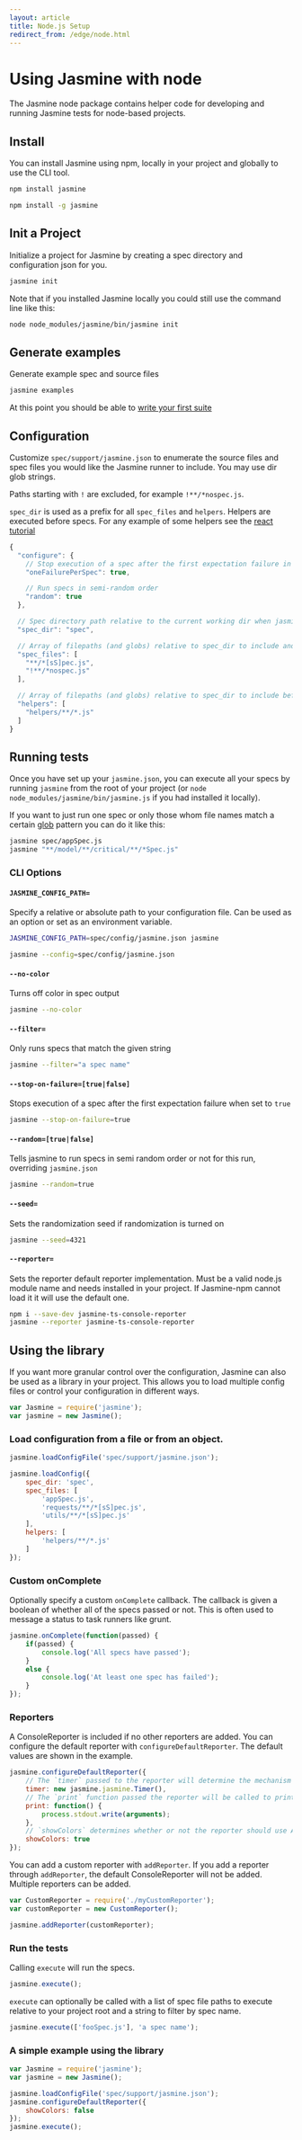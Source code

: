 ```yaml
---
layout: article
title: Node.js Setup
redirect_from: /edge/node.html
---
```


# Using Jasmine with node

The Jasmine node package contains helper code for developing and running Jasmine tests for node-based projects.

## Install

You can install Jasmine using npm, locally in your project and globally to use the CLI tool.

```sh
npm install jasmine

npm install -g jasmine
```

## Init a Project

Initialize a project for Jasmine by creating a spec directory and configuration json for you.

```sh
jasmine init
```

Note that if you installed Jasmine locally you could still use the command line like this:

```sh
node node_modules/jasmine/bin/jasmine init
```

## Generate examples

Generate example spec and source files

```sh
jasmine examples
```

At this point you should be able to [write your first suite](/tutorials/your_first_suite.html)

## Configuration

Customize `spec/support/jasmine.json` to enumerate the source files and spec files you would like the
Jasmine runner to include. You may use dir glob strings.

Paths starting with `!` are excluded, for example `!**/*nospec.js`.

`spec_dir` is used as a prefix for all `spec_files` and `helpers`.
Helpers are executed before specs. For any example of some helpers see the [react tutorial](/tutorials/react_with_npm)

```javascript
{
  "configure": {
    // Stop execution of a spec after the first expectation failure in it
    "oneFailurePerSpec": true,

    // Run specs in semi-random order
    "random": true
  },

  // Spec directory path relative to the current working dir when jasmine is executed.
  "spec_dir": "spec",

  // Array of filepaths (and globs) relative to spec_dir to include and exclude
  "spec_files": [
    "**/*[sS]pec.js",
    "!**/*nospec.js"
  ],

  // Array of filepaths (and globs) relative to spec_dir to include before jasmine specs
  "helpers": [
    "helpers/**/*.js"
  ]
}
```

## Running tests

Once you have set up your `jasmine.json`, you can execute all your specs by running `jasmine` from the root of your project (or `node node_modules/jasmine/bin/jasmine.js` if you had installed it locally).

If you want to just run one spec or only those whom file names match a certain [glob](https://github.com/isaacs/node-glob) pattern you can do it like this:

```sh
jasmine spec/appSpec.js
jasmine "**/model/**/critical/**/*Spec.js"
```


### CLI Options

#### `JASMINE_CONFIG_PATH=`
Specify a relative or absolute path to your configuration file. Can be used as an option or set as an environment variable.

```sh
JASMINE_CONFIG_PATH=spec/config/jasmine.json jasmine

jasmine --config=spec/config/jasmine.json
```

#### `--no-color`
Turns off color in spec output

```sh
jasmine --no-color
```

#### `--filter=`
Only runs specs that match the given string

```sh
jasmine --filter="a spec name"
```

#### `--stop-on-failure=[true|false]`
 Stops execution of a spec after the first expectation failure when set to `true`

```sh
jasmine --stop-on-failure=true
```

#### `--random=[true|false]`
Tells jasmine to run specs in semi random order or not for this run, overriding `jasmine.json`

```sh
jasmine --random=true
```

#### `--seed=`
Sets the randomization seed if randomization is turned on

```sh
jasmine --seed=4321
```

#### `--reporter=`

Sets the reporter default reporter implementation. Must be a valid node.js module name and needs installed in your project. If Jasmine-npm cannot load it it will use the default one.

```sh
npm i --save-dev jasmine-ts-console-reporter
jasmine --reporter jasmine-ts-console-reporter
```


## Using the library

If you want more granular control over the configuration, Jasmine can also be used as a library in your project.
This allows you to load multiple config files or control your configuration in different ways.

```javascript
var Jasmine = require('jasmine');
var jasmine = new Jasmine();
```

### Load configuration from a file or from an object.

```javascript
jasmine.loadConfigFile('spec/support/jasmine.json');

jasmine.loadConfig({
    spec_dir: 'spec',
    spec_files: [
        'appSpec.js',
        'requests/**/*[sS]pec.js',
        'utils/**/*[sS]pec.js'
    ],
    helpers: [
        'helpers/**/*.js'
    ]
});
```

### Custom onComplete

Optionally specify a custom `onComplete` callback. The callback is given a boolean of whether all of the specs passed or not. This is often used to message a status to task runners like grunt.

```javascript
jasmine.onComplete(function(passed) {
    if(passed) {
        console.log('All specs have passed');
    }
    else {
        console.log('At least one spec has failed');
    }
});
```

### Reporters

A ConsoleReporter is included if no other reporters are added.
You can configure the default reporter with `configureDefaultReporter`.
The default values are shown in the example.

```javascript
jasmine.configureDefaultReporter({
    // The `timer` passed to the reporter will determine the mechanism for seeing how long the suite takes to run.
    timer: new jasmine.jasmine.Timer(),
    // The `print` function passed the reporter will be called to print its results.
    print: function() {
        process.stdout.write(arguments);
    },
    // `showColors` determines whether or not the reporter should use ANSI color codes.
    showColors: true
});
```

You can add a custom reporter with `addReporter`. If you add a reporter through `addReporter`, the default ConsoleReporter will not be added.
Multiple reporters can be added.

```javascript
var CustomReporter = require('./myCustomReporter');
var customReporter = new CustomReporter();

jasmine.addReporter(customReporter);
```

### Run the tests

Calling `execute` will run the specs.

```javascript
jasmine.execute();
```

`execute` can optionally be called with a list of spec file paths to execute relative to your project root and a string to filter by spec name.

```javascript
jasmine.execute(['fooSpec.js'], 'a spec name');
```

### A simple example using the library

```javascript
var Jasmine = require('jasmine');
var jasmine = new Jasmine();

jasmine.loadConfigFile('spec/support/jasmine.json');
jasmine.configureDefaultReporter({
    showColors: false
});
jasmine.execute();
```

